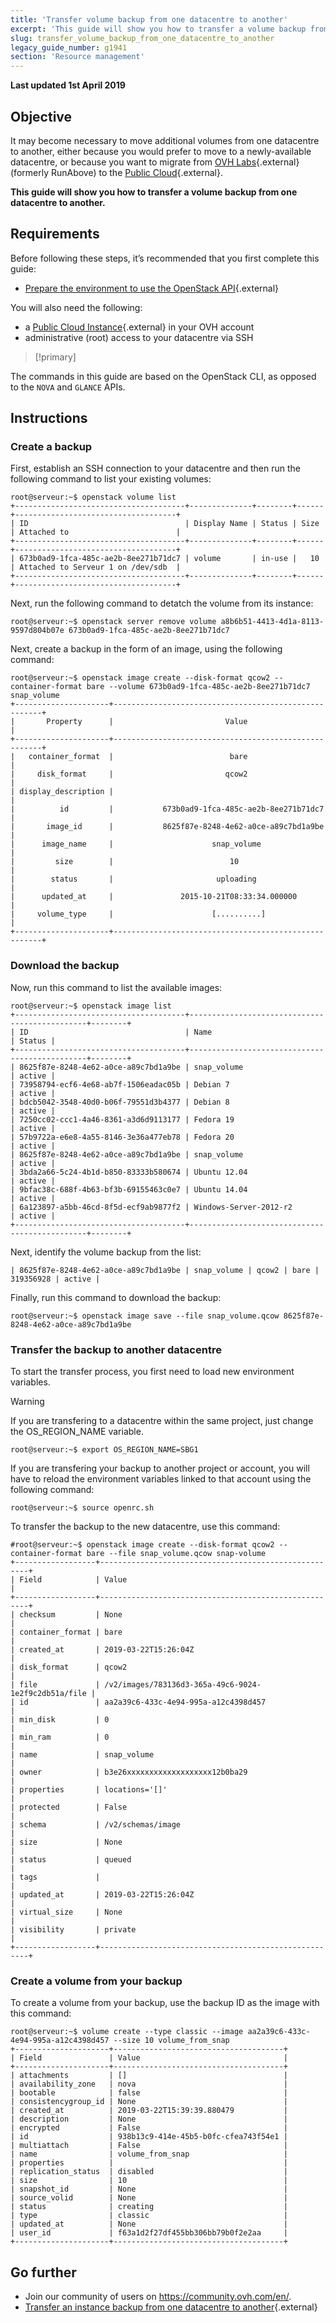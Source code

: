 ```yaml
---
title: 'Transfer volume backup from one datacentre to another'
excerpt: 'This guide will show you how to transfer a volume backup from one datacentre to another'
slug: transfer_volume_backup_from_one_datacentre_to_another
legacy_guide_number: g1941
section: 'Resource management'
---
```


**Last updated 1st April 2019**

## Objective

It may become necessary to move additional volumes from one datacentre to another, either because you would prefer to move to a newly-available datacentre, or because you want to migrate from [OVH Labs](https://labs.ovh.com/){.external} (formerly RunAbove) to the [Public Cloud](https://www.ovh.ie/public-cloud/instances/){.external}.

**This guide will show you how to transfer a volume backup from one datacentre to another.**

## Requirements

Before following these steps, it’s recommended that you first complete this guide:

* [Prepare the environment to use the OpenStack API](https://docs.ovh.com/gb/en/public-cloud/prepare_the_environment_for_using_the_openstack_api/){.external}

You will also need the following:

* a [Public Cloud Instance](https://www.ovh.ie/public-cloud/instances/){.external} in your OVH account
* administrative (root) access to your datacentre via SSH

> [!primary]
>
The commands in this guide are based on the OpenStack CLI, as opposed to the `NOVA` and `GLANCE` APIs.
>


## Instructions

### Create a backup

First, establish an SSH connection to your datacentre and then run the following command to list your existing volumes:

```
root@serveur:~$ openstack volume list
+--------------------------------------+--------------+--------+------+------------------------------------+
| ID                                   | Display Name | Status | Size | Attached to                        |
+--------------------------------------+--------------+--------+------+------------------------------------+
| 673b0ad9-1fca-485c-ae2b-8ee271b71dc7 | volume       | in-use |   10 | Attached to Serveur 1 on /dev/sdb  |
+--------------------------------------+--------------+--------+------+------------------------------------+
```

Next, run the following command to detatch the volume from its instance:

```
root@serveur:~$ openstack server remove volume a8b6b51-4413-4d1a-8113-9597d804b07e 673b0ad9-1fca-485c-ae2b-8ee271b71dc7
```

Next, create a backup in the form of an image, using the following command:

```
root@serveur:~$ openstack image create --disk-format qcow2 --container-format bare --volume 673b0ad9-1fca-485c-ae2b-8ee271b71dc7 snap_volume
+---------------------+------------------------------------------------------+
|       Property      |                         Value                        |
+---------------------+------------------------------------------------------+
|   container_format  |                          bare                        |
|     disk_format     |                         qcow2                        |
| display_description |                                                      |
|          id         |           673b0ad9-1fca-485c-ae2b-8ee271b71dc7       |
|       image_id      |           8625f87e-8248-4e62-a0ce-a89c7bd1a9be       |
|      image_name     |                      snap_volume                     |
|         size        |                          10                          |
|        status       |                       uploading                      |
|      updated_at     |               2015-10-21T08:33:34.000000             |
|     volume_type     |                      [..........]                    |
+---------------------+------------------------------------------------------+
```

### Download the backup

Now, run this command to list the available images:

```
root@serveur:~$ openstack image list
+--------------------------------------+-----------------------------------------------+--------+
| ID                                   | Name                                          | Status |
+--------------------------------------+-----------------------------------------------+--------+
| 8625f87e-8248-4e62-a0ce-a89c7bd1a9be | snap_volume                                   | active |
| 73958794-ecf6-4e68-ab7f-1506eadac05b | Debian 7                                      | active |
| bdcb5042-3548-40d0-b06f-79551d3b4377 | Debian 8                                      | active |
| 7250cc02-ccc1-4a46-8361-a3d6d9113177 | Fedora 19                                     | active |
| 57b9722a-e6e8-4a55-8146-3e36a477eb78 | Fedora 20                                     | active |
| 8625f87e-8248-4e62-a0ce-a89c7bd1a9be | snap_volume                                   | active |
| 3bda2a66-5c24-4b1d-b850-83333b580674 | Ubuntu 12.04                                  | active |
| 9bfac38c-688f-4b63-bf3b-69155463c0e7 | Ubuntu 14.04                                  | active |
| 6a123897-a5bb-46cd-8f5d-ecf9ab9877f2 | Windows-Server-2012-r2                        | active |
+--------------------------------------+-----------------------------------------------+--------+
```

Next, identify the volume backup from the list:

```
| 8625f87e-8248-4e62-a0ce-a89c7bd1a9be | snap_volume | qcow2 | bare | 319356928 | active |
```

Finally, run this command to download the backup:

```
root@serveur:~$ openstack image save --file snap_volume.qcow 8625f87e-8248-4e62-a0ce-a89c7bd1a9be
```

### Transfer the backup to another datacentre

To start the transfer process, you first need to load new environment variables.

> [!warning]
>
If you are transfering to a datacentre within the same project, just change the OS_REGION_NAME variable.
>

```
root@serveur:~$ export OS_REGION_NAME=SBG1
```

If you are transfering your backup to another project or account, you will have to reload the environment variables linked to that account using the following command:

```
root@serveur:~$ source openrc.sh
```

To transfer the backup to the new datacentre, use this command:

```
#root@serveur:~$ openstack image create --disk-format qcow2 --container-format bare --file snap_volume.qcow snap-volume
+------------------+------------------------------------------------------+
| Field            | Value                                                |
+------------------+------------------------------------------------------+
| checksum         | None                                                 |
| container_format | bare                                                 |
| created_at       | 2019-03-22T15:26:04Z                                 |
| disk_format      | qcow2                                                |
| file             | /v2/images/783136d3-365a-49c6-9024-1e2f9c2db51a/file |
| id               | aa2a39c6-433c-4e94-995a-a12c4398d457                 |
| min_disk         | 0                                                    |
| min_ram          | 0                                                    |
| name             | snap_volume                                          |
| owner            | b3e26xxxxxxxxxxxxxxxxxxx12b0ba29                     |
| properties       | locations='[]'                                       |
| protected        | False                                                |
| schema           | /v2/schemas/image                                    |
| size             | None                                                 |
| status           | queued                                               |
| tags             |                                                      |
| updated_at       | 2019-03-22T15:26:04Z                                 |
| virtual_size     | None                                                 |
| visibility       | private                                              |
+------------------+------------------------------------------------------+
```

### Create a volume from your backup

To create a volume from your backup, use the backup ID as the image with this command:

```
root@serveur:~$ volume create --type classic --image aa2a39c6-433c-4e94-995a-a12c4398d457 --size 10 volume_from_snap
+---------------------+--------------------------------------+
| Field               | Value                                |
+---------------------+--------------------------------------+
| attachments         | []                                   |
| availability_zone   | nova                                 |
| bootable            | false                                |
| consistencygroup_id | None                                 |
| created_at          | 2019-03-22T15:39:39.880479           |
| description         | None                                 |
| encrypted           | False                                |
| id                  | 938b13c9-414e-45b5-b0fc-cfea743f54e1 |
| multiattach         | False                                |
| name                | volume_from_snap                     |
| properties          |                                      |
| replication_status  | disabled                             |
| size                | 10                                   |
| snapshot_id         | None                                 |
| source_volid        | None                                 |
| status              | creating                             |
| type                | classic                              |
| updated_at          | None                                 |
| user_id             | f63a1d2f27df455bb306bb79b0f2e2aa     |
+---------------------+--------------------------------------+
```

## Go further

* Join our community of users on <https://community.ovh.com/en/>.
* [Transfer an instance backup from one datacentre to another](https://docs.ovh.com/ie/en/public-cloud/transfer_instance_backup_from_one_datacentre_to_another/){.external}